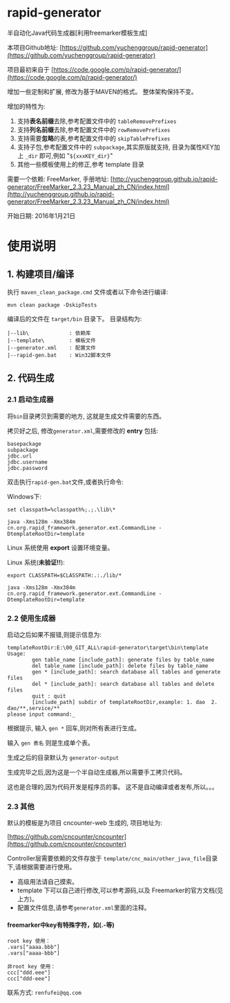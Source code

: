 # rapid-generator
半自动化Java代码生成器[利用freemarker模板生成]

本项目Github地址: [https://github.com/yuchenggroup/rapid-generator](https://github.com/yuchenggroup/rapid-generator)


项目最初来自于 [https://code.google.com/p/rapid-generator/](https://code.google.com/p/rapid-generator/)

增加一些定制和扩展, 修改为基于MAVEN的格式。 整体架构保持不变。

增加的特性为:

1. 支持**表名前缀**去除,参考配置文件中的 `tableRemovePrefixes`
2. 支持**列名前缀**去除,参考配置文件中的 `rowRemovePrefixes`
3. 支持需要**忽略**的表,参考配置文件中的 `skipTablePrefixes`
4. 支持子包,参考配置文件中的  `subpackage`,其实原版就支持, 目录为属性KEY加上 `_dir` 即可,例如 "`${xxxKEY_dir}`"
5. 其他一些模板使用上的修正,参考 template 目录



需要一个依赖: FreeMarker, 手册地址: [http://yuchenggroup.github.io/rapid-generator/FreeMarker_2.3.23_Manual_zh_CN/index.html](http://yuchenggroup.github.io/rapid-generator/FreeMarker_2.3.23_Manual_zh_CN/index.html)

开始日期: 2016年1月21日


# 使用说明

## 1. 构建项目/编译

执行 `maven_clean_package.cmd` 文件或者以下命令进行编译:

	mvn clean package -DskipTests

编译后的文件在 `target/bin` 目录下。 目录结构为:

	|--lib\				: 依赖库
	|--template\		: 模板文件
	|--generator.xml	: 配置文件
	|--rapid-gen.bat	: Win32脚本文件


## 2. 代码生成

### 2.1 启动生成器

将`bin`目录拷贝到需要的地方, 这就是生成文件需要的东西。

拷贝好之后, 修改`generator.xml`,需要修改的 **entry** 包括:

	basepackage
	subpackage
	jdbc.url
	jdbc.username
	jdbc.password



双击执行`rapid-gen.bat`文件,或者执行命令:

Windows下:

	set classpath=%classpath%;.;.\lib\*

	java -Xms128m -Xmx384m cn.org.rapid_framework.generator.ext.CommandLine -DtemplateRootDir=template

Linux 系统使用 **export** 设置环境变量。

Linux 系统(**未验证!!**):

	export CLASSPATH=$CLASSPATH:.:./lib/*

	java -Xms128m -Xmx384m cn.org.rapid_framework.generator.ext.CommandLine -DtemplateRootDir=template


### 2.2 使用生成器

启动之后如果不报错,则提示信息为:

	templateRootDir:E:\00_GIT_ALL\rapid-generator\target\bin\template
	Usage:
	        gen table_name [include_path]: generate files by table_name
	        del table_name [include_path]: delete files by table_name
	        gen * [include_path]: search database all tables and generate files
	        del * [include_path]: search database all tables and delete files
	        quit : quit
	        [include_path] subdir of templateRootDir,example: 1. dao  2. dao/**,service/**
	please input command:_

根据提示, 输入 `gen *` 回车,则对所有表进行生成。

输入 `gen 表名` 则是生成单个表。

生成之后的目录默认为 `generator-output`

生成完毕之后,因为这是一个半自动生成器,所以需要手工拷贝代码。

这也是合理的,因为代码开发是程序员的事。 这不是自动编译或者发布,所以。。。



### 2.3 其他

默认的模板是为项目 cncounter-web 生成的, 项目地址为:

[https://github.com/cncounter/cncounter](https://github.com/cncounter/cncounter)

Controller层需要依赖的文件存放于 `template/cnc_main/other_java_file`目录下,请根据需要进行使用。


- 高级用法请自己摸索。
- template 下可以自己进行修改,可以参考源码,以及 Freemarker的官方文档(见上方)。
- 配置文件信息,请参考`generator.xml`里面的注释。


#### freemarker中key有特殊字符，如(.-等)

	root key 使用：
	.vars["aaaa.bbb"]
	.vars["aaaa-bbb"]

	非root key 使用：
	ccc["ddd.eee"]
	ccc["ddd-eee"]


联系方式: `renfufei@qq.com`



